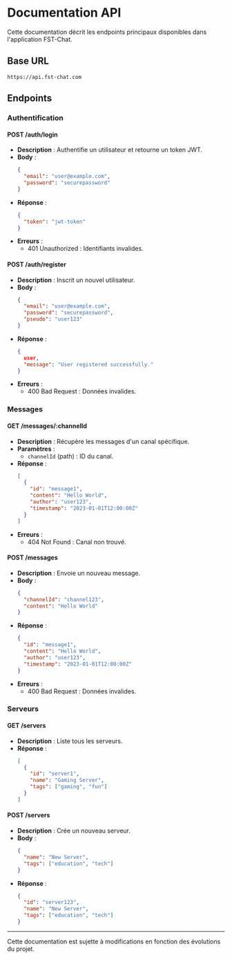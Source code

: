 # Documentation API

Cette documentation décrit les endpoints principaux disponibles dans l'application FST-Chat.

## Base URL

```
https://api.fst-chat.com
```

## Endpoints

### Authentification

#### POST /auth/login
- **Description** : Authentifie un utilisateur et retourne un token JWT.
- **Body** :
  ```json
  {
    "email": "user@example.com",
    "password": "securepassword"
  }
  ```
- **Réponse** :
  ```json
  {
    "token": "jwt-token"
  }
  ```
- **Erreurs** :
  - 401 Unauthorized : Identifiants invalides.

#### POST /auth/register
- **Description** : Inscrit un nouvel utilisateur.
- **Body** :
  ```json
  {
    "email": "user@example.com",
    "password": "securepassword",
    "pseudo": "user123"
  }
  ```
- **Réponse** :
  ```json
  {
    user,
    "message": "User registered successfully."
  }
  ```
- **Erreurs** :
  - 400 Bad Request : Données invalides.

### Messages

#### GET /messages/:channelId
- **Description** : Récupère les messages d'un canal spécifique.
- **Paramètres** :
  - `channelId` (path) : ID du canal.
- **Réponse** :
  ```json
  [
    {
      "id": "message1",
      "content": "Hello World",
      "author": "user123",
      "timestamp": "2023-01-01T12:00:00Z"
    }
  ]
  ```
- **Erreurs** :
  - 404 Not Found : Canal non trouvé.

#### POST /messages
- **Description** : Envoie un nouveau message.
- **Body** :
  ```json
  {
    "channelId": "channel123",
    "content": "Hello World"
  }
  ```
- **Réponse** :
  ```json
  {
    "id": "message1",
    "content": "Hello World",
    "author": "user123",
    "timestamp": "2023-01-01T12:00:00Z"
  }
  ```
- **Erreurs** :
  - 400 Bad Request : Données invalides.

### Serveurs

#### GET /servers
- **Description** : Liste tous les serveurs.
- **Réponse** :
  ```json
  [
    {
      "id": "server1",
      "name": "Gaming Server",
      "tags": ["gaming", "fun"]
    }
  ]
  ```

#### POST /servers
- **Description** : Crée un nouveau serveur.
- **Body** :
  ```json
  {
    "name": "New Server",
    "tags": ["education", "tech"]
  }
  ```
- **Réponse** :
  ```json
  {
    "id": "server123",
    "name": "New Server",
    "tags": ["education", "tech"]
  }
  ```

---

Cette documentation est sujette à modifications en fonction des évolutions du projet.

